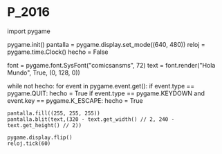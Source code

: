 # P_2016
import pygame

pygame.init()
pantalla = pygame.display.set_mode((640, 480))
reloj = pygame.time.Clock()
hecho = False

font = pygame.font.SysFont("comicsansms", 72)
text = font.render("Hola Mundo", True, (0, 128, 0))

while not hecho:
    for event in pygame.event.get():
        if event.type == pygame.QUIT:
            hecho = True
        if event.type == pygame.KEYDOWN and event.key == pygame.K_ESCAPE:
            hecho = True

    pantalla.fill((255, 255, 255))
    pantalla.blit(text,(320 - text.get_width() // 2, 240 - text.get_height() // 2))

    pygame.display.flip()
    reloj.tick(60)
